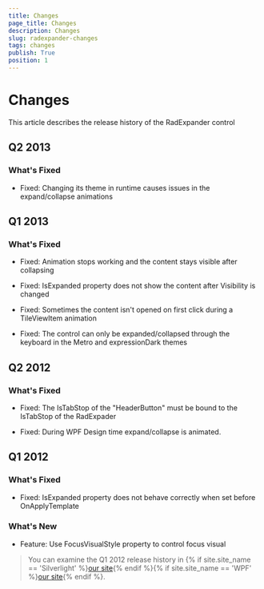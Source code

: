 ```yaml
---
title: Changes
page_title: Changes
description: Changes
slug: radexpander-changes
tags: changes
publish: True
position: 1
---
```


# Changes



This article describes the release history of the RadExpander control

## Q2 2013

### What's Fixed

* Fixed: Changing its theme in runtime causes issues in the expand/collapse animations

## Q1 2013

### What's Fixed

* Fixed: Animation stops working and the content stays visible after collapsing

* Fixed: IsExpanded property does not show the content after Visibility is changed

* Fixed: Sometimes the content isn't opened on first click during a TileViewItem animation

* Fixed: The control can only be expanded/collapsed through the keyboard in the Metro and expressionDark themes

## Q2 2012

### What's Fixed

* Fixed: The IsTabStop of the "HeaderButton" must be bound to the IsTabStop of the RadExpader 

* Fixed: During WPF Design time expand/collapse is animated. 

## Q1 2012

### What's Fixed

* Fixed: IsExpanded property does not behave correctly when set before OnApplyTemplate 

### What's New

* Feature: Use FocusVisualStyle property to control focus visual

>You can examine the Q1 2012 release history in
				{% if site.site_name == 'Silverlight' %}[our site](http://www.telerik.com/products/silverlight/whats-new/release_notes/q1-2012-version-2012-1-215-271395503.aspx){% endif %}{% if site.site_name == 'WPF' %}[our site](http://www.telerik.com/products/wpf/whats-new/release-history/q1-2012-version-2012-1-215-1506305735.aspx){% endif %}.
			  
